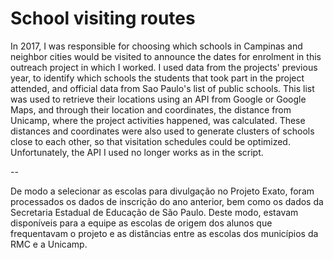 # School visiting routes

In 2017, I was responsible for choosing which schools in Campinas and neighbor cities would be visited to announce the dates for enrolment in this outreach project in which I worked. I used data from the projects' previous year, to identify which schools the students that took part in the project attended, and official data from Sao Paulo's list of public schools. This list was used to retrieve their locations using an API from Google or Google Maps, and through their location and coordinates, the distance from Unicamp, where the project activities happened, was calculated. These distances and coordinates were also used to generate clusters of schools close to each other, so that visitation schedules could be optimized. Unfortunately, the API I used no longer works as in the script.

--

De modo a selecionar as escolas para divulgação no Projeto Exato, foram processados os dados de inscrição do ano anterior, bem como os dados da Secretaria Estadual de Educação de São Paulo. Deste modo, estavam disponíveis para a equipe as escolas de origem dos alunos que frequentavam o projeto e as distâncias entre as escolas dos municípios da RMC e a Unicamp.